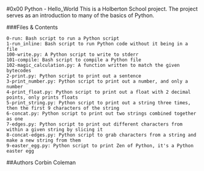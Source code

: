 

#0x00 Python - Hello_World This is a Holberton School project. The project serves as an introduction to many of the basics of Python.

###Files & Contents

    0-run: Bash script to run a Python script
    1-run_inline: Bash script to run Python code without it being in a file
    100-write.py: A Python script to write to stderr
    101-compile: Bash script to compile a Python file
    102-magic_calculation.py: A function written to match the given bytecodes
    2-print.py: Python script to print out a sentence
    3-print_number.py: Python script to print out a number, and only a number
    4-print_float.py: Python script to print out a float with 2 decimal points, only prints floats
    5-print_string.py: Python script to print out a string three times, then the first 9 characters of the string
    6-concat.py: Python script to print out two strings combined together as one
    7-edges.py: Python script to print out different characters from within a given string by slicing it
    8-concat-edges.py: Python script to grab characters from a string and make a new string from them
    9-easter_egg.py: Python script to print Zen of Python, it's a Python easter egg

##Authors Corbin Coleman

